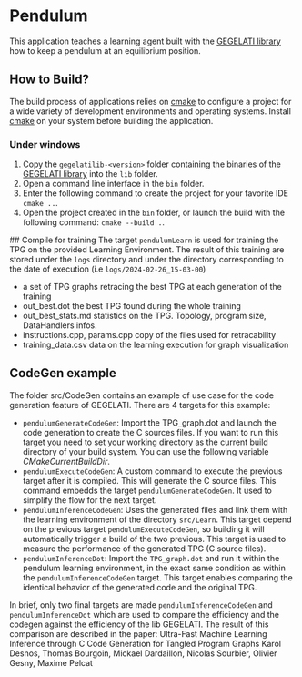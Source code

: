 # Pendulum

This application teaches a learning agent built with the [GEGELATI library](https://github.com/gegelati/gegelati) how to keep a pendulum at an equilibrium position.

## How to Build?
The build process of applications relies on [cmake](https://cmake.org) to configure a project for a wide variety of development environments and operating systems. Install [cmake](https://cmake.org/download/) on your system before building the application.

### Under windows
1. Copy the `gegelatilib-<version>` folder containing the binaries of the [GEGELATI library](https://github.com/gegelati/gegelati) into the `lib` folder.
2. Open a command line interface in the `bin` folder.
3. Enter the following command to create the project for your favorite IDE `cmake ..`.
4. Open the project created in the `bin` folder, or launch the build with the following command: `cmake --build .`.

## Compile for training
The target `pendulumLearn` is used for training the TPG on the provided Learning Environment. The result of this training are stored under the `logs` directory and under the directory corresponding to the date of execution (i.e `logs/2024-02-26_15-03-00`)
- a set of TPG graphs retracing the best TPG at each generation of the training
- out_best.dot the best TPG found during the whole training
- out_best_stats.md statistics on the TPG. Topology, program size, DataHandlers infos.
- instructions.cpp, params.cpp copy of the files used for retracability
- training_data.csv data on the learning execution for graph visualization

## CodeGen example
The folder src/CodeGen contains an example of use case for the code generation feature of GEGELATI. There are 4 targets for this example:
- `pendulumGenerateCodeGen`: Import the TPG_graph.dot and launch the code generation to create the C sources files. If you want to run this target you need to set your working directory as the current build directory of your build system. You can use the following variable $CMakeCurrentBuildDir$.
- `pendulumExecuteCodeGen`: A custom command to execute the previous target after it is compiled. This will generate the C source files. This command embedds the target `pendulumGenerateCodeGen`. It used to simplify the flow for the next target. 
- `pendulumInferenceCodeGen`: Uses the generated files and link them with the learning environment of the directory `src/Learn`. This target depend on the previous target `pendulumExecuteCodeGen`, so building it will automatically trigger a build of the two previous. This target is used to measure the performance of the generated TPG (C source files). 
- `pendulumInferenceDot`: Import the `TPG_graph.dot` and run it within the pendulum learning environment, in the exact same condition as within the `pendulumInferenceCodeGen` target. This target enables comparing the identical behavior of the generated code and the original TPG.

In brief, only two final targets are made `pendulumInferenceCodeGen` and `pendulumInferenceDot` which are used to compare the efficiency and the codegen against the efficiency of the lib GEGELATI. The result of this comparison are described in the paper: 
Ultra-Fast Machine Learning Inference through C Code Generation for Tangled Program Graphs Karol Desnos, Thomas Bourgoin, Mickael Dardaillon, Nicolas Sourbier, Olivier Gesny, Maxime Pelcat